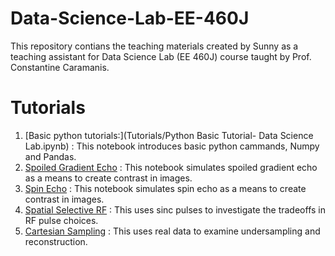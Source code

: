 # Data-Science-Lab-EE-460J
This repository contians the teaching materials created by Sunny as a teaching assistant for Data Science Lab (EE 460J) course taught by Prof. Constantine Caramanis.


# Tutorials
1. [Basic python tutorials:](Tutorials/Python Basic Tutorial- Data Science Lab.ipynb) : This notebook introduces basic python cammands, Numpy and Pandas.
2. [Spoiled Gradient Echo](NoteBooks/Spoiled_Gradient_Echo.ipynb) : This notebook simulates spoiled gradient echo as a means to create contrast in images.
3. [Spin Echo](NoteBooks/Spin_Echo.ipynb) : This notebook simulates spin echo as a means to create contrast in images.
4. [Spatial Selective RF](NoteBooks/Selective_RF_Excitation.ipynb) : This uses sinc pulses to investigate the tradeoffs in RF pulse choices.
5. [Cartesian Sampling](NoteBooks/Simulated_Sampling.ipynb) : This uses real data to examine undersampling and reconstruction.

